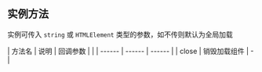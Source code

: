 ## 实例方法

实例可传入 `string` 或 `HTMLElement` 类型的参数，如不传则默认为全局加载

| 方法名 | 说明 | 回调参数 | |
| ------ | ------ | ------ |
| close | 销毁加载组件 | - |
